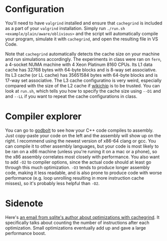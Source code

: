 # Configuration

You'll need to have `valgrind` installed and ensure that `cachegrind` is included as a part of your `valgrind` installation. Simply run `./run.sh <example/plain/aware/oblivious>` and the script will automatically compile your program, simulate it with `cachegrind`, and open the resulting file in VS Code. 

Note that `cachegrind` automatically detects the cache size on your machine and run simulations accordingly. The experiments in class were ran on `fern`, a 4-socket NUMA machine with 4 Xeon Platinum 8160 CPUs. Its L1 data cache has 32768 bytes with 64-byte blocks and is 8-way set associative. Its L3 cache (or LL cache) has 35651584 bytes with 64-byte blocks and is 17-way set associative. The L3 cache configuratino is very weird, especially compared with the size of the L2 cache if [wikichip](https://en.wikichip.org/wiki/intel/xeon_platinum/8160) is to be trusted. You can look at `run.sh`, which tells you how to specify the cache size using `--D1` and and `--LL` if you want to repeat the cache configurations in class.

# Compiler explorer

You can go to [godbolt](https://godbolt.org/) to see how your C++ code compiles to assembly. Just copy-paste your code on the left and the assembly will show up on the right. I recommend using the newest version of x86-64 clang or gcc. You can compile it to other assembly languages, but your code is most likely to be ran on a x86 machine (unless you're runing it on a mac or a phone), so the x86 assembly correlates most closely with performance. You also want to add `-O2` to compiler options, since the actual code should at least go through this much optimization. `-O3` tends to produce longer assembly code, making it less readable, and is also prone to produce code with worse performance (e.g. loop unrolling resulting in more instruction cache misses), so it's probably less helpful than `-O2`. 

# Sidenote

Here's [an email from sqlite's author about optimizations with cachegrind](https://www.mail-archive.com/sqlite-users@mailinglists.sqlite.org/msg86235.html). It specifically talks about counting the number of instructions after each optimization. Small optimizations eventually add up and gave a large performance boost. 
